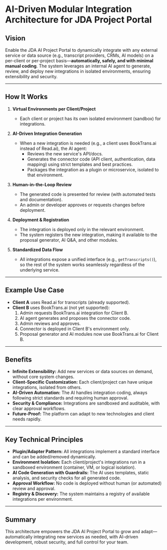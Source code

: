 # AI-Driven Modular Integration Architecture for JDA Project Portal

## Vision

Enable the JDA AI Project Portal to dynamically integrate with any external service or data source (e.g., transcript providers, CRMs, AI models) on a per-client or per-project basis—**automatically, safely, and with minimal manual coding**. The system leverages an internal AI agent to generate, review, and deploy new integrations in isolated environments, ensuring extensibility and security.

---

## How It Works

1. **Virtual Environments per Client/Project**
   - Each client or project has its own isolated environment (sandbox) for integrations.

2. **AI-Driven Integration Generation**
   - When a new integration is needed (e.g., a client uses BookTrans.ai instead of Read.ai), the AI agent:
     - Reviews the new service's API/docs.
     - Generates the connector code (API client, authentication, data mapping) using strict templates and best practices.
     - Packages the integration as a plugin or microservice, isolated to that environment.

3. **Human-in-the-Loop Review**
   - The generated code is presented for review (with automated tests and documentation).
   - An admin or developer approves or requests changes before deployment.

4. **Deployment & Registration**
   - The integration is deployed only in the relevant environment.
   - The system registers the new integration, making it available to the proposal generator, AI Q&A, and other modules.

5. **Standardized Data Flow**
   - All integrations expose a unified interface (e.g., `getTranscripts()`), so the rest of the system works seamlessly regardless of the underlying service.

---

## Example Use Case

- **Client A** uses Read.ai for transcripts (already supported).
- **Client B** uses BookTrans.ai (not yet supported):
  1. Admin requests BookTrans.ai integration for Client B.
  2. AI agent generates and proposes the connector code.
  3. Admin reviews and approves.
  4. Connector is deployed in Client B's environment only.
  5. Proposal generator and AI modules now use BookTrans.ai for Client B.

---

## Benefits

- **Infinite Extensibility:** Add new services or data sources on demand, without core system changes.
- **Client-Specific Customization:** Each client/project can have unique integrations, isolated from others.
- **AI-Driven Automation:** The AI handles integration coding, always following strict standards and requiring human approval.
- **Security & Compliance:** Integrations are sandboxed and auditable, with clear approval workflows.
- **Future-Proof:** The platform can adapt to new technologies and client needs rapidly.

---

## Key Technical Principles

- **Plugin/Adapter Pattern:** All integrations implement a standard interface and can be added/removed dynamically.
- **Environment Isolation:** Each client/project's integrations run in a sandboxed environment (container, VM, or logical isolation).
- **AI Code Generation with Guardrails:** The AI uses templates, static analysis, and security checks for all generated code.
- **Approval Workflow:** No code is deployed without human (or automated) review and approval.
- **Registry & Discovery:** The system maintains a registry of available integrations per environment.

---

## Summary

This architecture empowers the JDA AI Project Portal to grow and adapt—automatically integrating new services as needed, with AI-driven development, robust security, and full control for your team. 